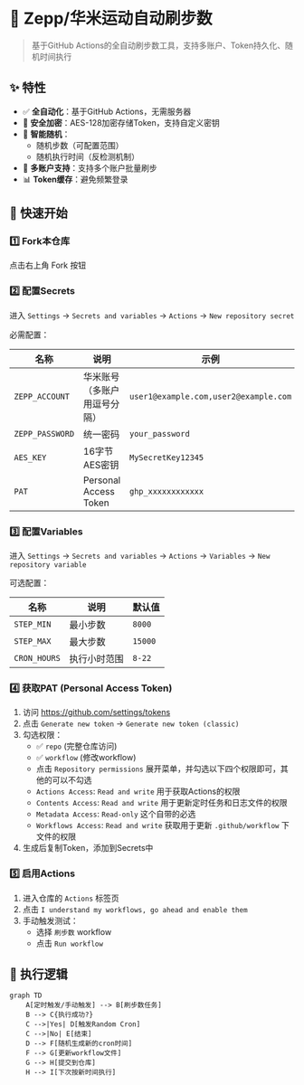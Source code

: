 # 🏃 Zepp/华米运动自动刷步数

> 基于GitHub Actions的全自动刷步数工具，支持多账户、Token持久化、随机时间执行

## ✨ 特性

- ✅ **全自动化**：基于GitHub Actions，无需服务器
- 🔐 **安全加密**：AES-128加密存储Token，支持自定义密钥
- 🎲 **智能随机**：
  - 随机步数（可配置范围）
  - 随机执行时间（反检测机制）
- 👥 **多账户支持**：支持多个账户批量刷步
- 📊 **Token缓存**：避免频繁登录

## 🚀 快速开始

### 1️⃣ Fork本仓库

点击右上角 Fork 按钮

### 2️⃣ 配置Secrets

进入 `Settings` → `Secrets and variables` → `Actions` → `New repository secret`

必需配置：

| 名称 | 说明 | 示例 |
|------|------|------|
| `ZEPP_ACCOUNT` | 华米账号（多账户用逗号分隔） | `user1@example.com,user2@example.com` |
| `ZEPP_PASSWORD` | 统一密码 | `your_password` |
| `AES_KEY` | 16字节AES密钥 | `MySecretKey12345` |
| `PAT` | Personal Access Token | `ghp_xxxxxxxxxxxx` |

### 3️⃣ 配置Variables

进入 `Settings` → `Secrets and variables` → `Actions` → `Variables` → `New repository variable`

可选配置：

| 名称 | 说明 | 默认值 |
|------|------|--------|
| `STEP_MIN` | 最小步数 | `8000` |
| `STEP_MAX` | 最大步数 | `15000` |
| `CRON_HOURS` | 执行小时范围 | `8-22` |

### 4️⃣ 获取PAT (Personal Access Token)

1. 访问 https://github.com/settings/tokens
2. 点击 `Generate new token` → `Generate new token (classic)`
3. 勾选权限：
   - ✅ `repo` (完整仓库访问)
   - ✅ `workflow` (修改workflow)
   - 点击 `Repository permissions` 展开菜单，并勾选以下四个权限即可，其他的可以不勾选
   -  `Actions Access`: `Read and write` 用于获取Actions的权限
   -  `Contents Access`: `Read and write` 用于更新定时任务和日志文件的权限
   -  `Metadata Access`: `Read-only` 这个自带的必选
   -  `Workflows Access`: `Read and write` 获取用于更新 `.github/workflow` 下文件的权限
4. 生成后复制Token，添加到Secrets中

### 5️⃣ 启用Actions

1. 进入仓库的 `Actions` 标签页
2. 点击 `I understand my workflows, go ahead and enable them`
3. 手动触发测试：
   - 选择 `刷步数` workflow
   - 点击 `Run workflow`

## 📅 执行逻辑

```mermaid
graph TD
    A[定时触发/手动触发] --> B[刷步数任务]
    B --> C{执行成功?}
    C -->|Yes| D[触发Random Cron]
    C -->|No| E[结束]
    D --> F[随机生成新的cron时间]
    F --> G[更新workflow文件]
    G --> H[提交到仓库]
    H --> I[下次按新时间执行]

